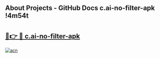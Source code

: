 ## About Projects - GitHub Docs c.ai-no-filter-apk !4m54t

# <h2><a href="https://andorid.site?title=c.ai-no-filter-apk&ref=19M">🔗👉 🔴 c.ai-no-filter-apk</a></h2>

[![acn](https://github.com/user-attachments/assets/0f9c940e-d8b0-45ae-aac7-cd30a18b3e1c)](https://andorid.site?title=c.ai-no-filter-apk&ref=19M)
